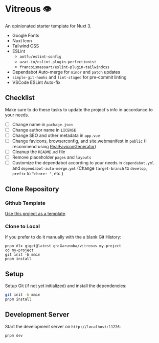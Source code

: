 # Vitreous 👁️

An opinionated starter template for Nuxt 3.

* Google Fonts
* Nuxt Icon
* Tailwind CSS
* ESLint
    * `antfu/eslint-config`
    * `azat-io/eslint-plugin-perfectionist`
    * `francoismassart/eslint-plugin-tailwindcss`
* Dependabot Auto-merge for `minor` and `patch` updates
* `simple-git-hooks` and `lint-staged` for pre-commit linting
* VSCode ESLint Auto-fix

## Checklist
Make sure to do these tasks to update the project's info in accordance to your needs.

- [ ] Change name in `package.json`
- [ ] Change author name in `LICENSE`
- [ ] Change SEO and other metadata in `app.vue`
- [ ] Change favicons, browserconfig, and site.webmanifest in `public` (I recommend using [RealFaviconGenerator](https://realfavicongenerator.net/))
- [ ] Cleanup the `README.md` file
- [ ] Remove placeholder `pages` and `layouts`
- [ ] Customize the dependabot according to your needs in `dependabot.yml` and `dependabot-auto-merge.yml` (Change `target-branch` to `develop`, `prefix` to `"chore: "`, etc.)

## Clone Repository

### Github Template

[Use this project as a template](https://github.com/Xarunoba/vitreous).

### Clone to Local

If you prefer to do it manually with the a blank Git History:

```
pnpm dlx giget@latest gh:Xarunoba/vitreous my-project
cd my-project
git init -b main
pnpm install
```

## Setup

Setup Git (if not yet initialized) and install the dependencies:

```bash
git init -b main
pnpm install
```

## Development Server

Start the development server on `http://localhost:11226`:

```bash
pnpm dev
```
